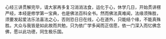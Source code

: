 ​	心经三讲贯解完毕，请大家再多复习消消法食，运化于心，休学几日，开始贯讲楞严经，本经是修学第一宝典，也是佛法百科全书。然而佛法真难闻，法缘须殊胜，须要发起爱法乐法喜法之心，否则恐日日在线，心在道外，只能结个缘，不能真殊胜。大众与我皆是如此故而共勉，只为依广学多闻而正信愿，依一门深入而忆佛念佛，愿以此功德，同生极乐国。
